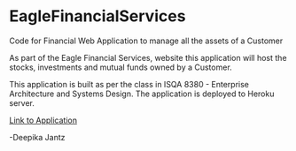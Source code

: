 # EagleFinancialServices

Code for Financial Web Application to manage all the assets of a Customer

As part of the Eagle Financial Services, website this application will host the stocks, investments and mutual funds owned by a Customer.

This application is built as per the class in ISQA 8380 - Enterprise Architecture and Systems Design. The application is deployed to Heroku server.

[Link to Application](https://djantz-financialadvisor.herokuapp.com/)

-Deepika Jantz


